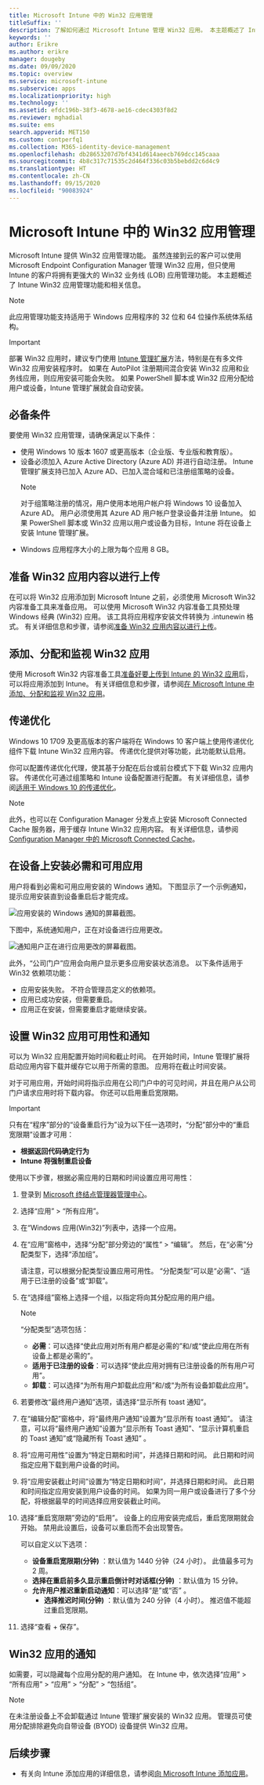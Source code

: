 ```yaml
---
title: Microsoft Intune 中的 Win32 应用管理
titleSuffix: ''
description: 了解如何通过 Microsoft Intune 管理 Win32 应用。 本主题概述了 Intune Win32 应用交付和管理功能。
keywords: ''
author: Erikre
ms.author: erikre
manager: dougeby
ms.date: 09/09/2020
ms.topic: overview
ms.service: microsoft-intune
ms.subservice: apps
ms.localizationpriority: high
ms.technology: ''
ms.assetid: efdc196b-38f3-4678-ae16-cdec4303f8d2
ms.reviewer: mghadial
ms.suite: ems
search.appverid: MET150
ms.custom: contperfq1
ms.collection: M365-identity-device-management
ms.openlocfilehash: db28653207d7bf4341d614aeecb769dcc145caaa
ms.sourcegitcommit: 4b8c317c71535c2d464f336c03b5bebdd2c6d4c9
ms.translationtype: HT
ms.contentlocale: zh-CN
ms.lasthandoff: 09/15/2020
ms.locfileid: "90083924"
---
```

# <a name="win32-app-management-in-microsoft-intune"></a>Microsoft Intune 中的 Win32 应用管理

Microsoft Intune 提供 Win32 应用管理功能。 虽然连接到云的客户可以使用 Microsoft Endpoint Configuration Manager 管理 Win32 应用，但只使用 Intune 的客户将拥有更强大的 Win32 业务线 (LOB) 应用管理功能。 本主题概述了 Intune Win32 应用管理功能和相关信息。

> [!NOTE]
> 此应用管理功能支持适用于 Windows 应用程序的 32 位和 64 位操作系统体系结构。

> [!IMPORTANT]
> 部署 Win32 应用时，建议专门使用 [Intune 管理扩展](../apps/intune-management-extension.md)方法，特别是在有多文件 Win32 应用安装程序时。 如果在 AutoPilot 注册期间混合安装 Win32 应用和业务线应用，则应用安装可能会失败。 如果 PowerShell 脚本或 Win32 应用分配给用户或设备，Intune 管理扩展就会自动安装。

## <a name="prerequisites"></a>必备条件

要使用 Win32 应用管理，请确保满足以下条件：

- 使用 Windows 10 版本 1607 或更高版本（企业版、专业版和教育版）。
- 设备必须加入 Azure Active Directory (Azure AD) 并进行自动注册。 Intune 管理扩展支持已加入 Azure AD、已加入混合域和已注册组策略的设备。 
  > [!NOTE]
  > 对于组策略注册的情况，用户使用本地用户帐户将 Windows 10 设备加入 Azure AD。 用户必须使用其 Azure AD 用户帐户登录设备并注册 Intune。 如果 PowerShell 脚本或 Win32 应用以用户或设备为目标，Intune 将在设备上安装 Intune 管理扩展。
- Windows 应用程序大小的上限为每个应用 8 GB。

## <a name="prepare-the-win32-app-content-for-upload"></a>准备 Win32 应用内容以进行上传

在可以将 Win32 应用添加到 Microsoft Intune 之前，必须使用 Microsoft Win32 内容准备工具来准备应用。 可以使用 Microsoft Win32 内容准备工具预处理 Windows 经典 (Win32) 应用。 该工具将应用程序安装文件转换为 .intunewin 格式。 有关详细信息和步骤，请参阅[准备 Win32 应用内容以进行上传](apps-win32-prepare.md)。 

## <a name="add-assign-and-monitor-a-win32-app"></a>添加、分配和监视 Win32 应用

使用 Microsoft Win32 内容准备工具[准备好要上传到 Intune 的 Win32 应用](apps-win32-prepare.md)后，可以将应用添加到 Intune。 有关详细信息和步骤，请参阅[在 Microsoft Intune 中添加、分配和监视 Win32 应用](apps-win32-add.md)。

## <a name="delivery-optimization"></a>传递优化

Windows 10 1709 及更高版本的客户端将在 Windows 10 客户端上使用传递优化组件下载 Intune Win32 应用内容。 传递优化提供对等功能，此功能默认启用。 

你可以配置传递优化代理，使其基于分配在后台或前台模式下下载 Win32 应用内容。 传递优化可通过组策略和 Intune 设备配置进行配置。 有关详细信息，请参阅[适用于 Windows 10 的传递优化](https://docs.microsoft.com/windows/deployment/update/waas-delivery-optimization)。 

> [!NOTE]
> 此外，也可以在 Configuration Manager 分发点上安装 Microsoft Connected Cache 服务器，用于缓存 Intune Win32 应用内容。 有关详细信息，请参阅 [Configuration Manager 中的 Microsoft Connected Cache](https://docs.microsoft.com/configmgr/core/plan-design/hierarchy/microsoft-connected-cache#bkmk_intune)。

## <a name="install-required-and-available-apps-on-devices"></a>在设备上安装必需和可用应用

用户将看到必需和可用应用安装的 Windows 通知。 下图显示了一个示例通知，提示应用安装直到设备重启后才能完成。 

![应用安装的 Windows 通知的屏幕截图。](./media/apps-win32-app-management/apps-win32-app-08.png)    

下图中，系统通知用户，正在对设备进行应用更改。

![通知用户正在进行应用更改的屏幕截图。](./media/apps-win32-app-management/apps-win32-app-09.png)    

此外，“公司门户”应用会向用户显示更多应用安装状态消息。 以下条件适用于 Win32 依赖项功能：
- 应用安装失败。 不符合管理员定义的依赖项。
- 应用已成功安装，但需要重启。
- 应用正在安装，但需要重启才能继续安装。

## <a name="set-win32-app-availability-and-notifications"></a>设置 Win32 应用可用性和通知
可以为 Win32 应用配置开始时间和截止时间。 在开始时间，Intune 管理扩展将启动应用内容下载并缓存它以用于所需的意图。 应用将在截止时间安装。 

对于可用应用，开始时间将指示应用在公司门户中的可见时间，并且在用户从公司门户请求应用时将下载内容。 你还可以启用重启宽限期。 

> [!IMPORTANT]
> 只有在“程序”部分的“设备重启行为”设为以下任一选项时，“分配”部分中的“重启宽限期”设置才可用：
> - **根据返回代码确定行为**
> - **Intune 将强制重启设备**

使用以下步骤，根据必需应用的日期和时间设置应用可用性：

1. 登录到 [Microsoft 终结点管理器管理中心](https://go.microsoft.com/fwlink/?linkid=2109431)。
2. 选择“应用” > “所有应用”。
3. 在“Windows 应用(Win32)”列表中，选择一个应用。 
4. 在“应用”窗格中，选择“分配”部分旁边的“属性” > “编辑”。 然后，在“必需”分配类型下，选择“添加组”。 
   
   请注意，可以根据分配类型设置应用可用性。 “分配类型”可以是“必需”、“适用于已注册的设备”或“卸载”。
5. 在“选择组”窗格上选择一个组，以指定将向其分配应用的用户组。 

    > [!NOTE]
    > “分配类型”选项包括：<br>
    > - **必需**：可以选择“使此应用对所有用户都是必需的”和/或“使此应用在所有设备上都是必需的”。<br>
    > - **适用于已注册的设备**：可以选择“使此应用对拥有已注册设备的所有用户可用”。<br>
    > - **卸载**：可以选择“为所有用户卸载此应用”和/或“为所有设备卸载此应用”。

6. 若要修改“最终用户通知”选项，请选择“显示所有 toast 通知”。
7. 在“编辑分配”窗格中，将“最终用户通知”设置为“显示所有 toast 通知”。 请注意，可以将“最终用户通知”设置为“显示所有 Toast 通知”、“显示计算机重启的 Toast 通知”或“隐藏所有 Toast 通知”   。
8. 将“应用可用性”设置为“特定日期和时间”，并选择日期和时间。 此日期和时间指定应用下载到用户设备的时间。 
9. 将“应用安装截止时间”设置为“特定日期和时间”，并选择日期和时间。 此日期和时间指定应用安装到用户设备的时间。 如果为同一用户或设备进行了多个分配，将根据最早的时间选择应用安装截止时间。

10. 选择“重启宽限期”旁边的“启用”。 设备上的应用安装完成后，重启宽限期就会开始。 禁用此设置后，设备可以重启而不会出现警告。 

    可以自定义以下选项：
    
    - **设备重启宽限期(分钟)** ：默认值为 1440 分钟（24 小时）。 此值最多可为 2 周。
    - **选择在重启前多久显示重启倒计时对话框(分钟)** ：默认值为 15 分钟。
    - **允许用户推迟重新启动通知**：可以选择“是”或“否” 。
        - **选择推迟时间(分钟)** ：默认值为 240 分钟（4 小时）。 推迟值不能超过重启宽限期。

11. 选择“查看 + 保存”。

## <a name="notifications-for-win32-apps"></a>Win32 应用的通知 
如需要，可以隐藏每个应用分配的用户通知。 在 Intune 中，依次选择“应用” > “所有应用” > “应用” > “分配” > “包括组”。 

> [!NOTE]
> 在未注册设备上不会卸载通过 Intune 管理扩展安装的 Win32 应用。 管理员可使用分配排除避免向自带设备 (BYOD) 设备提供 Win32 应用。

## <a name="next-steps"></a>后续步骤

- 有关向 Intune 添加应用的详细信息，请参阅[向 Microsoft Intune 添加应用](apps-add.md)。
